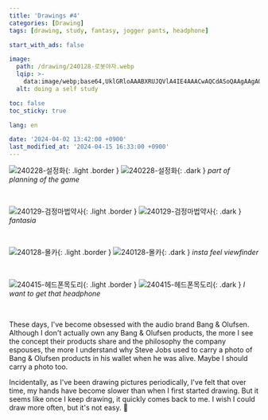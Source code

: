 ```yaml
---
title: 'Drawings #4'
categories: [Drawing]
tags: [drawing, study, fantasy, jogger pants, headphone]

start_with_ads: false

image:
  path: /drawing/240128-로봇야자.webp
  lqip: >-
    data:image/webp;base64,UklGRloAAABXRUJQVlA4IE4AAACwAQCdASoQAAgAAgA0JQBOgB36ciQAAP73Zxg8nMfva2Os143DTtvMAxoT1TRUfxmUiXdGG2V8tdhdRzeD1G4Kyg7P6bSZH60qEDAgAAA=
  alt: doing a self study

toc: false
toc_sticky: true

lang: en

date: '2024-04-02 13:42:00 +0900'
last_modified_at: '2024-04-15 16:33:00 +0900'
---
```


![240228-설정화](/drawing/240228-설정화.webp){: .light .border }
![240228-설정화](/drawing/240228-설정화.webp){: .dark }
_part of planning of the game_

<br>

![240129-검정마법약사](/drawing/240129-검정마법약사.webp){: .light .border }
![240129-검정마법약사](/drawing/240129-검정마법약사.webp){: .dark }
_fantasia_

<br>

![240128-몰카](/drawing/240128-카메라.webp){: .light .border }
![240128-몰카](/drawing/240128-카메라.webp){: .dark }
_insta feel viewfinder_

<br>

![240415-헤드폰목도리](/drawing/240415-헤드폰목도리.webp){: .light .border }
![240415-헤드폰목도리](/drawing/240415-헤드폰목도리.webp){: .dark }
_I want to get that headphone_

<br>

These days, I've become obsessed with the audio brand Bang & Olufsen. Although I don't actually own any Bang & Olufsen products, the more I see the concept their products share and the philosophy the company espouses, the more I understand why Steve Jobs used to carry a photo of Bang & Olufsen products in his wallet when he was alive. Maybe I should carry a photo too.

Incidentally, as I've been drawing pictures periodically, I've felt that over time, my hands have become slower than when I first started drawing. But it seems like once I keep drawing, it quickly comes back to me. I wish I could draw more often, but it's not easy. 🥲

